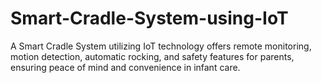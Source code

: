# Smart-Cradle-System-using-IoT
A Smart Cradle System utilizing IoT technology offers remote monitoring, motion detection, automatic rocking, and safety features for parents, ensuring peace of mind and convenience in infant care.
